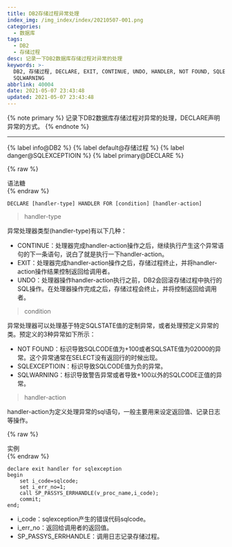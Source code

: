 ```yaml
---
title: DB2存储过程异常处理
index_img: /img_index/index/20210507-001.png
categories:
  - 数据库
tags:
  - DB2
  - 存储过程
desc: 记录一下DB2数据库存储过程对异常的处理
keywords: >-
  DB2, 存储过程, DECLARE, EXIT, CONTINUE, UNDO, HANDLER, NOT FOUND, SQLEXCEPTIOIN,
  SQLWARNING
abbrlink: 40004
date: 2021-05-07 23:43:48
updated: 2021-05-07 23:43:48
---
```




{% note primary %}
记录下DB2数据库存储过程对异常的处理，DECLARE声明异常的方式。
{% endnote %}



<!--more-->
<hr />


{% label info@DB2 %} {% label default@存储过程 %} {% label danger@SQLEXCEPTIOIN %} {% label primary@DECLARE %}

{% raw %}
<div class="post_cus_note">语法糖</div>
{% endraw %}

```
DECLARE [handler-type] HANDLER FOR [condition] [handler-action]
```

> handler-type

异常处理器类型(handler-type)有以下几种：
- CONTINUE：处理器完成handler-action操作之后，继续执行产生这个异常语句的下一条语句，说白了就是执行一下handler-action。
- EXIT：处理器完成handler-action操作之后，存储过程终止，并将handler-action操作结果控制返回给调用者。
- UNDO：处理器操作handler-action执行之前，DB2会回滚存储过程中执行的SQL操作。在处理器操作完成之后，存储过程会终止，并将控制返回给调用者。

> condition

异常处理器可以处理基于特定SQLSTATE值的定制异常，或者处理预定义异常的类。预定义的3种异常如下所示：
- NOT FOUND：标识导致SQLCODE值为+100或者SQLSATE值为02000的异常。这个异常通常在SELECT没有返回行的时候出现。
- SQLEXCEPTIOIN：标识导致SQLCODE值为负的异常。
- SQLWARNING：标识导致警告异常或者导致+100以外的SQLCODE正值的异常。

> handler-action

handler-action为定义处理异常的sql语句，一般主要用来设定返回值、记录日志等操作。


{% raw %}
<div class="post_cus_note">实例</div>
{% endraw %}

```
declare exit handler for sqlexception
begin
    set i_code=sqlcode;
    set i_err_no=1;
    call SP_PASSYS_ERRHANDLE(v_proc_name,i_code);
    commit;
end;
```

- i_code：sqlexception产生的错误代码sqlcode。
- i_err_no：返回给调用者的返回值。
- SP_PASSYS_ERRHANDLE：调用日志记录存储过程。
